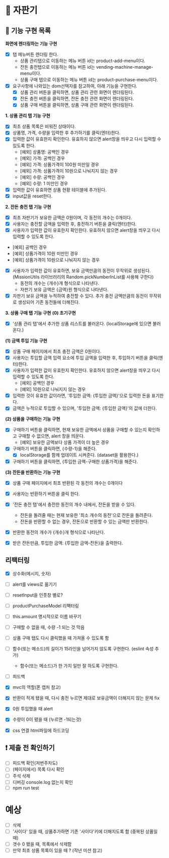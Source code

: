 # 🥤 자판기

 ## 🎯 기능 구현 목록  
**화면에 렌더링하는 기능 구현**
- [x] 탭 메뉴버튼 렌더링 한다.  
  - 상품 관리탭으로 이동하는 메뉴 버튼 id는 product-add-menu이다.
  - 잔돈 충전탭으로 이동하는 메뉴 버튼 id는 vending-machine-manage-menu이다.
  - 상품 구매 탭으로 이동하는 메뉴 버튼 id는 product-purchase-menu이다.
- [x] 요구사항에 나와있는 dom선택자를 참고하여, 아래 기능을 구현한다. 
  - [x] 상품 관리 버튼을 클릭하면, 상품 관리 관련 화면이 렌더링된다. 
  - [x] 잔돈 충전 버튼을 클릭하면, 잔돈 충전 관련 화면이 렌더링된다. 
  - [x] 상품 구매 버튼을 클릭하면, 상품 구매 관련 화면이 렌더링된다. 

**1. 상품 관리 탭 기능 구현**
- [x] 최초 상품 목록은 비워진 상태이다. 
- [x] 상품명, 가격, 수량을 입력한 후 추가하기를 클릭(엔터)한다.
- [x] 입력한 값이 유효한지 확인한다. 유효하지 않으면 alert창을 띄우고 다시 입력할 수 있도록 한다. 
  - [예외] 상품명: 공백인 경우 
  - [예외] 가격: 공백인 경우 
  - [예외] 가격: 상품가격이 100원 미만일 경우
  - [예외] 가격: 상품가격이 10원으로 나눠지지 않는 경우
  - [예외] 수량: 공백인 경우
  - [예외] 수량: 1 미만인 경우 
- [x] 입력한 값이 유효하면 상품 현황 테이블에 추가된다. 
- [x] input값을 reset한다. 

**2. 잔돈 충전 탭 기능 구현**
- [x] 최초 자판기가 보유한 금액은 0원이며, 각 동전의 개수는 0개이다.
- [x] 사용자는 충전할 금액을 입력한 후, 충전하기 버튼을 클릭(엔터)한다.     
- [x]  사용자가 입력한 값이 유효한지 확인한다. 유효하지 않으면 alert창을 띄우고 다시 입력할 수 있도록 한다. 
  - [예외] 공백인 경우
  - [예외] 상품가격이 10원 미만인 경우 
  - [예외] 상품가격이 10원으로 나눠지지 않는 경우
- [x] 사용자가 입력한 값이 유효하면, 보유 금액만큼의 동전이 무작위로 생성된다. (MissionUtils 라이브러리의 Random.pickNumberInList를 사용해 구한다)
  - 동전의 개수는 {개수}개 형식으로 나타낸다.
  - 자판기 보유 금액은 {금액}원 형식으로 나타낸다.
- [x] 자판기 보유 금액을 누적하여 충전할 수 있다. 추가 충전 금액만큼의 동전이 무작위로 생성되어 기존 동전들에 더해진다. 

**3. 상품 구매 탭 기능 구현**
**(0) 초기구현**
- [x] '상품 관리 탭'에서 추가한 상품 리스트를 불러온다. (localStorage에 있으면 불러온다.)

**(1) 금액 투입 기능 구현**
- [x] 상품 구매 페이지에서 최초 충전 금액은 0원이다.
- [x] 사용자는 투입할 금액 입력 요소에 투입 금액을 입력한 후, 투입하기 버튼을 클릭(엔터)한다.
- [x] 사용자가 입력한 값이 유효한지 확인한다. 유효하지 않으면 alert창을 띄우고 다시 입력할 수 있도록 한다. 
  - [예외] 공백인 경우
  - [예외] 10원으로 나눠지지 않는 경우
- [x] 입력한 것이 유효한 값이라면, '투입한 금액: {투입한 금액}'으로 입력한 돈을 표기한다. 
- [x] 금액은 누적으로 투입할 수 있으며, '투입한 금액: {투입한 금액}'의 값에 더한다. 

**(2) 상품을 구매하는 기능 구현**
- [x] 구매하기 버튼을 클릭하면, 현재 보유한 금액에서 상품을 구매할 수 있는지 확인하고 구매할 수 없으면, alert 창을 띄운다. 
  - [예외] 보유한 금액보다 상품 가격이 더 높은 경우 
- [x] 구매하기 버튼을 클릭하면, {수량-1}을 해준다. 
  - [x] localStorage를 함께 업데이트 시켜준다. (dataset을 활용한다.)
- [x] 구매하기 버튼을 클릭하면, {투입한 금액-구매한 상품가격}을 해준다. 

**(3) 잔돈을 반환하는 기능 구현**
- [x] 상품 구매 페이지에서 최초 반환된 각 동전의 개수는 0개이다
- [x] 사용자는 반환하기 버튼을 클릭 한다. 
- [x] '잔돈 충전 탭'에서 충전한 동전의 개수 내에서, 잔돈을 받을 수 있다. 
  - 잔돈을 돌려줄 때는 현재 보유한 '최소 개수의 동전'으로 잔돈을 돌려준다.
  - 잔돈을 반환할 수 없는 경우, 잔돈으로 반환할 수 있는 금액만 반환한다.
- [x] 반환한 동전의 개수가 {개수}개 형식으로 나타난다. 
- [x] 받은 잔돈만큼, 투입한 금액: {투입한 금액-잔돈}을 출력한다. 


## 리팩터링
- [x] 상수화(메시지, 숫자)
- [ ] alert를 views로 옮기기
- [ ] resetInput을 인풋창 별로? 

- [ ] productPurchaseModel 리팩터링
- [ ] this.amount 명시적으로 이름 바꾸기 
- [ ] 구매할 수 없을 때, 수량 -1 되는 것 막음 
- [ ] 상품 구매 탭도 다시 클릭했을 때 가져올 수 있도록 함 

- [ ] 함수(또는 메소드)의 길이가 15라인을 넘어가지 않도록 구현한다. (eslint 속성 추가)
  - 함수(또는 메소드)가 한 가지 일만 잘 하도록 구현한다.
- [ ] 피드백 
- [x] mvc의 역할(폰 캡처 참고)
- [x] 반환이 적게 됐을 때, 다시 충전 누르면 제대로 보유금액이 더해지지 않는 문제 fix
- [x] 0원 투입했을 때 alert
- [x] 수량이 0이 됐을 때 (누르면 -1되는것)
- [x] css 연결 html파일에 하드코딩 
## ❗️ 제출 전 확인하기 
- [ ] 피드백 확인(저번주차도)
- [ ] (페이지에서) 목록 다시 확인 
- [ ] 주석 삭제 
- [ ] 디버깅 console.log 없는지 확인
- [ ] npm run test 

# 예상
- [ ] 삭제 
- [ ] '사이다' 있을 때, 상품추가하면 기존 '사이다'키에 더해지도록 함 (중복된 상품일 때)
- [ ] 갯수 0 됐을 때, 목록에서 삭제함 
- [ ] 만약 최초 상품 목록이 있을 때 ? (작년 미션 참고)
